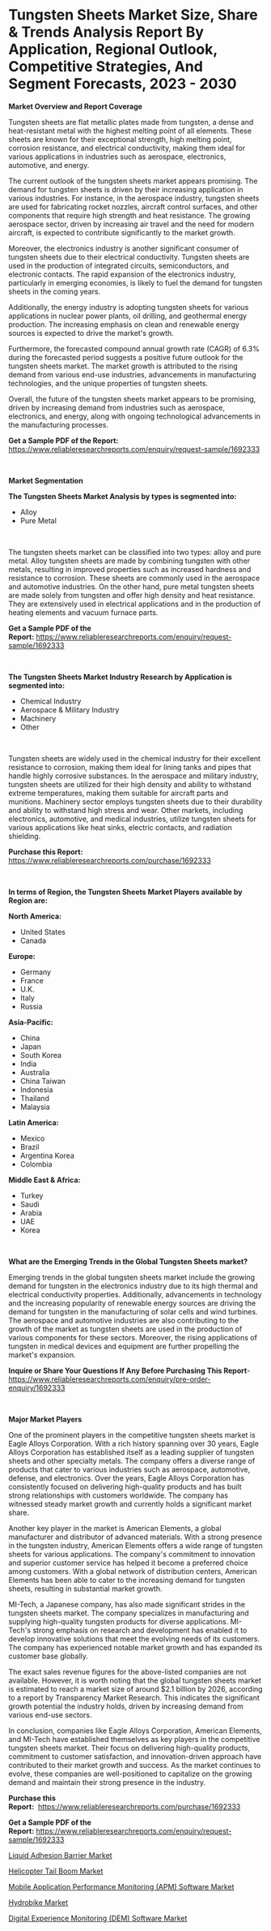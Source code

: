 <p><h1>Tungsten Sheets Market Size, Share & Trends Analysis Report By Application, Regional Outlook, Competitive Strategies, And Segment Forecasts, 2023 - 2030</h1></p><p><strong>Market Overview and Report Coverage</strong></p>
<p><p>Tungsten sheets are flat metallic plates made from tungsten, a dense and heat-resistant metal with the highest melting point of all elements. These sheets are known for their exceptional strength, high melting point, corrosion resistance, and electrical conductivity, making them ideal for various applications in industries such as aerospace, electronics, automotive, and energy.</p><p>The current outlook of the tungsten sheets market appears promising. The demand for tungsten sheets is driven by their increasing application in various industries. For instance, in the aerospace industry, tungsten sheets are used for fabricating rocket nozzles, aircraft control surfaces, and other components that require high strength and heat resistance. The growing aerospace sector, driven by increasing air travel and the need for modern aircraft, is expected to contribute significantly to the market growth.</p><p>Moreover, the electronics industry is another significant consumer of tungsten sheets due to their electrical conductivity. Tungsten sheets are used in the production of integrated circuits, semiconductors, and electronic contacts. The rapid expansion of the electronics industry, particularly in emerging economies, is likely to fuel the demand for tungsten sheets in the coming years.</p><p>Additionally, the energy industry is adopting tungsten sheets for various applications in nuclear power plants, oil drilling, and geothermal energy production. The increasing emphasis on clean and renewable energy sources is expected to drive the market's growth.</p><p>Furthermore, the forecasted compound annual growth rate (CAGR) of 6.3% during the forecasted period suggests a positive future outlook for the tungsten sheets market. The market growth is attributed to the rising demand from various end-use industries, advancements in manufacturing technologies, and the unique properties of tungsten sheets.</p><p>Overall, the future of the tungsten sheets market appears to be promising, driven by increasing demand from industries such as aerospace, electronics, and energy, along with ongoing technological advancements in the manufacturing processes.</p></p>
<p><strong>Get a Sample PDF of the Report:</strong> <a href="https://www.reliableresearchreports.com/enquiry/request-sample/1692333">https://www.reliableresearchreports.com/enquiry/request-sample/1692333</a></p>
<p>&nbsp;</p>
<p><strong>Market Segmentation</strong></p>
<p><strong>The Tungsten Sheets Market Analysis by types is segmented into:</strong></p>
<p><ul><li>Alloy</li><li>Pure Metal</li></ul></p>
<p>&nbsp;</p>
<p><p>The tungsten sheets market can be classified into two types: alloy and pure metal. Alloy tungsten sheets are made by combining tungsten with other metals, resulting in improved properties such as increased hardness and resistance to corrosion. These sheets are commonly used in the aerospace and automotive industries. On the other hand, pure metal tungsten sheets are made solely from tungsten and offer high density and heat resistance. They are extensively used in electrical applications and in the production of heating elements and vacuum furnace parts.</p></p>
<p><strong>Get a Sample PDF of the Report:</strong>&nbsp;<a href="https://www.reliableresearchreports.com/enquiry/request-sample/1692333">https://www.reliableresearchreports.com/enquiry/request-sample/1692333</a></p>
<p>&nbsp;</p>
<p><strong>The Tungsten Sheets Market Industry Research by Application is segmented into:</strong></p>
<p><ul><li>Chemical Industry</li><li>Aerospace & Military Industry</li><li>Machinery</li><li>Other</li></ul></p>
<p>&nbsp;</p>
<p><p>Tungsten sheets are widely used in the chemical industry for their excellent resistance to corrosion, making them ideal for lining tanks and pipes that handle highly corrosive substances. In the aerospace and military industry, tungsten sheets are utilized for their high density and ability to withstand extreme temperatures, making them suitable for aircraft parts and munitions. Machinery sector employs tungsten sheets due to their durability and ability to withstand high stress and wear. Other markets, including electronics, automotive, and medical industries, utilize tungsten sheets for various applications like heat sinks, electric contacts, and radiation shielding.</p></p>
<p><strong>Purchase this Report:</strong>&nbsp; <a href="https://www.reliableresearchreports.com/purchase/1692333">https://www.reliableresearchreports.com/purchase/1692333</a></p>
<p>&nbsp;</p>
<p><strong>In terms of Region, the Tungsten Sheets Market Players available by Region are:</strong></p>
<p>
    <p> <strong> North America: </strong>
        <ul>
            <li>United States</li>
            <li>Canada</li>
        </ul>
        </p> 
    <p> <strong> Europe: </strong>
        <ul>
            <li>Germany</li>
            <li>France</li>
            <li>U.K.</li>
            <li>Italy</li>
            <li>Russia</li>
        </ul>
        </p> 
    <p> <strong> Asia-Pacific: </strong>
        <ul>
            <li>China</li>
            <li>Japan</li>
            <li>South Korea</li>
            <li>India</li>
            <li>Australia</li>
            <li>China Taiwan</li>
            <li>Indonesia</li>
            <li>Thailand</li>
            <li>Malaysia</li>
        </ul>
        </p> 
    <p> <strong> Latin America: </strong>
        <ul>
            <li>Mexico</li>
            <li>Brazil</li>
            <li>Argentina Korea</li>
            <li>Colombia</li>
        </ul>
        </p> 
    <p> <strong> Middle East & Africa: </strong>
        <ul>
            <li>Turkey</li>
            <li>Saudi</li>
            <li>Arabia</li>
            <li>UAE</li>
            <li>Korea</li>
        </ul>
    </p>
    </p>
<p>&nbsp;</p>
<p><strong>What are the Emerging Trends in the Global Tungsten Sheets market?</strong></p>
<p><p>Emerging trends in the global tungsten sheets market include the growing demand for tungsten in the electronics industry due to its high thermal and electrical conductivity properties. Additionally, advancements in technology and the increasing popularity of renewable energy sources are driving the demand for tungsten in the manufacturing of solar cells and wind turbines. The aerospace and automotive industries are also contributing to the growth of the market as tungsten sheets are used in the production of various components for these sectors. Moreover, the rising applications of tungsten in medical devices and equipment are further propelling the market's expansion.</p></p>
<p><strong>Inquire or Share Your Questions If Any Before Purchasing This Report</strong>- <a href="https://www.reliableresearchreports.com/enquiry/pre-order-enquiry/1692333">https://www.reliableresearchreports.com/enquiry/pre-order-enquiry/1692333</a></p>
<p>&nbsp;</p>
<p><strong>Major Market Players</strong></p>
<p><p>One of the prominent players in the competitive tungsten sheets market is Eagle Alloys Corporation. With a rich history spanning over 30 years, Eagle Alloys Corporation has established itself as a leading supplier of tungsten sheets and other specialty metals. The company offers a diverse range of products that cater to various industries such as aerospace, automotive, defense, and electronics. Over the years, Eagle Alloys Corporation has consistently focused on delivering high-quality products and has built strong relationships with customers worldwide. The company has witnessed steady market growth and currently holds a significant market share.</p><p>Another key player in the market is American Elements, a global manufacturer and distributor of advanced materials. With a strong presence in the tungsten industry, American Elements offers a wide range of tungsten sheets for various applications. The company's commitment to innovation and superior customer service has helped it become a preferred choice among customers. With a global network of distribution centers, American Elements has been able to cater to the increasing demand for tungsten sheets, resulting in substantial market growth.</p><p>MI-Tech, a Japanese company, has also made significant strides in the tungsten sheets market. The company specializes in manufacturing and supplying high-quality tungsten products for diverse applications. MI-Tech's strong emphasis on research and development has enabled it to develop innovative solutions that meet the evolving needs of its customers. The company has experienced notable market growth and has expanded its customer base globally.</p><p>The exact sales revenue figures for the above-listed companies are not available. However, it is worth noting that the global tungsten sheets market is estimated to reach a market size of around $2.1 billion by 2026, according to a report by Transparency Market Research. This indicates the significant growth potential the industry holds, driven by increasing demand from various end-use sectors.</p><p>In conclusion, companies like Eagle Alloys Corporation, American Elements, and MI-Tech have established themselves as key players in the competitive tungsten sheets market. Their focus on delivering high-quality products, commitment to customer satisfaction, and innovation-driven approach have contributed to their market growth and success. As the market continues to evolve, these companies are well-positioned to capitalize on the growing demand and maintain their strong presence in the industry.</p></p>
<p><strong>Purchase this Report:</strong>&nbsp;&nbsp;<a href="https://www.reliableresearchreports.com/purchase/1692333">https://www.reliableresearchreports.com/purchase/1692333</a></p>
<p></p>
<p><strong>Get a Sample PDF of the Report:</strong>&nbsp;<a href="https://www.reliableresearchreports.com/enquiry/request-sample/1692333">https://www.reliableresearchreports.com/enquiry/request-sample/1692333</a></p>
<p><p><a href="https://medium.com/@favor.case.flash/liquid-adhesion-barrier-market-trends-and-market-analysis-forecasted-for-period-2023-2030-89e625573245">Liquid Adhesion Barrier Market</a></p><p><a href="https://www.linkedin.com/pulse/helicopter-tail-boom-market-size-2023-2030-global-sktmc/">Helicopter Tail Boom Market</a></p><p><a href="https://github.com/gshchiplitsov/Market-Research-Report-List-1/blob/main/mobile-application-performance-monitoring-apm-software-market.md">Mobile Application Performance Monitoring (APM) Software Market</a></p><p><a href="https://www.linkedin.com/pulse/hydrobike-market-challenges-opportunities-growth-drivers-j03zc/">Hydrobike Market</a></p><p><a href="https://github.com/ambrozg/Market-Research-Report-List-1/blob/main/digital-experience-monitoring-dem-software-market.md">Digital Experience Monitoring (DEM) Software Market</a></p></p>